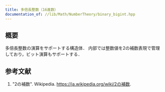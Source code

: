 ```yaml
---
title: 多倍長整数（16進数）
documentation_of: //lib/Math/NumberTheory/binary_bigint.hpp
---
```



## 概要

多倍長整数の演算をサポートする構造体．
内部では整数値を2の補数表現で管理しており，ビット演算もサポートする．


## 参考文献

1. "2の補数". Wikipedia. <https://ja.wikipedia.org/wiki/2の補数>.
